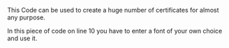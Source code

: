 This Code can be used to create a huge number of certificates for almost any purpose. 

In this piece of code on line 10 you have to enter a font of your own choice and use it. 